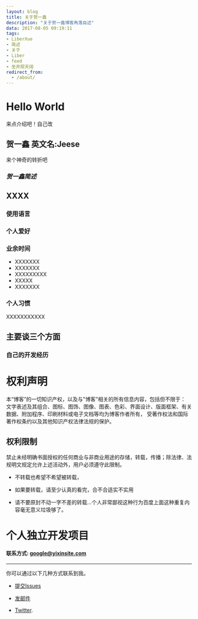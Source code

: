 ```yaml
---
layout: blog
title: 关于贺一鑫
description: "关于贺一鑫博客角落自述"
data: 2017-08-05 09:19:11
tags: 
- LiberXue
- 简述
- 关于
- Liber
- feed
- 坐井观天阔
redirect_from:
  - /about/
---
```


# Hello World

 来点介绍吧！自己改

##  贺一鑫  英文名:Jeese
 

 
来个神奇的转折吧
 
### *贺一鑫简述*
 


## XXXX


### 使用语言



  
### 个人爱好

 
 
### 业余时间

- XXXXXXX
- XXXXXXX
- XXXXXXXXX
- XXXXX
- XXXXXXX

### 个人习惯
 
XXXXXXXXXXX
 
 

## 主要谈三个方面
 
### 自己的开发经历



# 权利声明
 
本“博客”的一切知识产权，以及与"博客"相关的所有信息内容，包括但不限于： 文字表述及其组合、图标、图饰、图像、图表、色彩、界面设计、版面框架、有关数据、附加程序、印刷材料或电子文档等均为博客作者所有， 受著作权法和国际著作权条约以及其他知识产权法律法规的保护。

## 权利限制
 
禁止未经明确书面授权的任何商业与非商业用途的存储，转载，传播；除法律、法规明文规定允许上述活动外，用户必须遵守此限制。
 
* 不转载也希望不希望被转载，
 
* 如果要转载，请至少认真的看完，合不合适实不实用
 
* 请不要原封不动一字不差的转载...个人非常鄙视这种行为百度上面这种重复内容毫无意义垃圾够了。

# 个人独立开发项目



#### 联系方式: google@yixinsite.com
******
 
你可以通过以下几种方式联系到我。

* [提交Issues](#)
 
* [发邮件](#)
 
* [Twitter](#).
